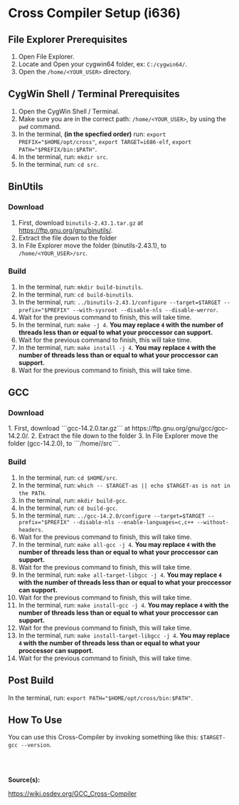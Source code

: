 <h1> Cross Compiler Setup (i636) </h1>

<h2> File Explorer Prerequisites </h2>

1. Open File Explorer.
2. Locate and Open your cygwin64 folder, ex: ```C:/cygwin64/```.
3. Open the ```/home/<YOUR_USER>``` directory.

<h2> CygWin Shell / Terminal Prerequisites </h2>

1. Open the CygWin Shell / Terminal.
2. Make sure you are in the correct path: ```/home/<YOUR_USER>```, by using the ```pwd``` command.
3. In the terminal, <b>(in the specfied order)</b> run: ```export PREFIX="$HOME/opt/cross"```, ```export TARGET=i686-elf```, ```export PATH="$PREFIX/bin:$PATH"```.
4. In the terminal, run: ```mkdir src```.
5. In the terminal, run: ```cd src```.

<h2> BinUtils </h2>

<h3> Download </h3>

1. First, download ```binutils-2.43.1.tar.gz``` at https://ftp.gnu.org/gnu/binutils/.
2. Extract the file down to the folder
3. In File Explorer move the folder (binutils-2.43.1), to ```/home/<YOUR_USER>/src```.

<h3> Build </h3>

1. In the terminal, run: ```mkdir build-binutils```.
2. In the terminal, run: ```cd build-binutils```.
3. In the terminal, run: ```../binutils-2.43.1/configure --target=$TARGET --prefix="$PREFIX" --with-sysroot --disable-nls --disable-werror```.
4. Wait for the previous command to finish, this will take time.
5. In the terminal, run: ```make -j 4```. <b> You may replace ```4``` with the number of threads less than or equal to what your proccessor can support. </b>
6. Wait for the previous command to finish, this will take time.
7. In the terminal, run: ```make install -j 4```. <b> You may replace ```4``` with the number of threads less than or equal to what your proccessor can support. </b>
8. Wait for the previous command to finish, this will take time.

<h2> GCC </h2>

<h3> Download </h3>
1. First, download ```gcc-14.2.0.tar.gz``` at https://ftp.gnu.org/gnu/gcc/gcc-14.2.0/.
2. Extract the file down to the folder
3. In File Explorer move the folder (gcc-14.2.0), to ```/home/<YOUR_USER>/src```.

<h3> Build </h3>

1. In the terminal, run: ```cd $HOME/src```.
2. In the terminal, run: ```which -- $TARGET-as || echo $TARGET-as is not in the PATH```.
3. In the terminal, run: ```mkdir build-gcc```.
4. In the terminal, run: ```cd build-gcc```.
5. In the terminal, run: ```../gcc-14.2.0/configure --target=$TARGET --prefix="$PREFIX" --disable-nls --enable-languages=c,c++ --without-headers```.
6. Wait for the previous command to finish, this will take time.
7. In the terminal, run: ```make all-gcc -j 4```. <b> You may replace ```4``` with the number of threads less than or equal to what your proccessor can support. </b>
8. Wait for the previous command to finish, this will take time.
9. In the terminal, run: ```make all-target-libgcc -j 4```. <b> You may replace ```4``` with the number of threads less than or equal to what your proccessor can support. </b>
10. Wait for the previous command to finish, this will take time.
11. In the terminal, run: ```make install-gcc -j 4```. <b> You may replace ```4``` with the number of threads less than or equal to what your proccessor can support. </b>
12. Wait for the previous command to finish, this will take time.
13. In the terminal, run: ```make install-target-libgcc -j 4```. <b> You may replace ```4``` with the number of threads less than or equal to what your proccessor can support. </b>
14. Wait for the previous command to finish, this will take time.

<h2> Post Build </h2>

In the terminal, run: ```export PATH="$HOME/opt/cross/bin:$PATH"```.

<h2> How To Use </h2>

You can use this Cross-Compiler by invoking something like this: ```$TARGET-gcc --version```.


<br>
<br>

<b>Source(s): </b>

https://wiki.osdev.org/GCC_Cross-Compiler

